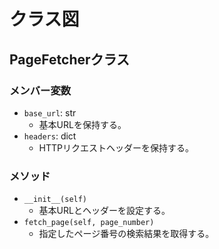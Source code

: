 # クラス図

## PageFetcherクラス

### メンバー変数
- `base_url`: str
  - 基本URLを保持する。
- `headers`: dict
  - HTTPリクエストヘッダーを保持する。

### メソッド
- `__init__(self)`
  - 基本URLとヘッダーを設定する。
- `fetch_page(self, page_number)`
  - 指定したページ番号の検索結果を取得する。